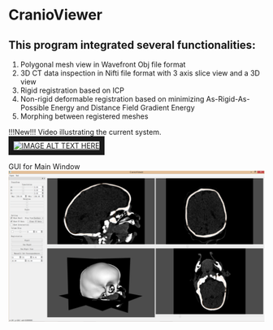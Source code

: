 # CranioViewer

## This program integrated several functionalities:
1. Polygonal mesh view in Wavefront Obj file format
2. 3D CT data inspection in Nifti file format with 3 axis slice view and a 3D view
3. Rigid registration based on ICP
4. Non-rigid deformable registration based on minimizing As-Rigid-As-Possible Energy and Distance Field Gradient Energy
5. Morphing between registered meshes

!!!New!!! Video illustrating the current system.
<br>
<a href="http://www.youtube.com/watch?feature=player_embedded&v=P7ZnMbBMFgU" target="_blank">
<img src="http://img.youtube.com/vi/P7ZnMbBMFgU/0.jpg" alt="IMAGE ALT TEXT HERE" width="240" height="180" border="10" />
</a>

GUI for Main Window
![alt text](https://github.com/marlinilram/cranioviewer/raw/master/imgs/mainWin.png "Main Window")
